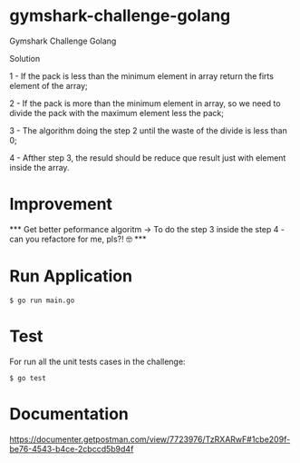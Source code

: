# gymshark-challenge-golang
Gymshark Challenge Golang

Solution

1 - If the pack is less than the minimum element in array return
the firts element of the array;

2 - If the pack is more than the minimum element in array, so we
need to divide the pack with the maximum element less the pack;

3 - The algorithm doing the step 2 until the waste of the divide
is less than 0;

4 - Afther step 3, the resuld should be reduce que result just
with element inside the array.

# Improvement

*** Get better peformance algoritm -> To do the step 3 inside the step 4 - can you refactore for me, pls?! 🤓 ***


# Run Application

`$ go run main.go`

# Test

For run all the unit tests cases in the challenge:

`$ go test`


# Documentation

https://documenter.getpostman.com/view/7723976/TzRXARwF#1cbe209f-be76-4543-b4ce-2cbccd5b9d4f
